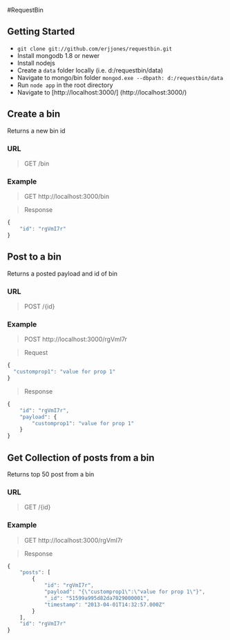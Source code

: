 #RequestBin

## Getting Started

* `git clone git://github.com/erjjones/requestbin.git`
* Install mongodb 1.8 or newer
* Install nodejs
* Create a `data` folder locally (i.e. d:/requestbin/data)
* Navigate to mongo/bin folder `mongod.exe --dbpath: d:/requestbin/data`
* Run `node app` in the root directory 
* Navigate to [http://localhost:3000/] (http://localhost:3000/)

## Create a bin

Returns a new bin id

### URL
> GET /bin

### Example

> GET http://localhost:3000/bin

> Response
```js
{
    "id": "rgVmI7r"
}
```

## Post to a bin

Returns a posted payload and id of bin

### URL
> POST /{id}

### Example

> POST http://localhost:3000/rgVmI7r

> Request

```js
{
  "customprop1": "value for prop 1"  
}
```

> Response
```js
{
    "id": "rgVmI7r",
    "payload": {
        "customprop1": "value for prop 1"
    }
}
```

## Get Collection of posts from a bin

Returns top 50 post from a bin 

### URL
> GET /{id}

### Example

> GET http://localhost:3000/rgVmI7r

> Response
```js
{
    "posts": [
        {
            "id": "rgVmI7r",
            "payload": "{\"customprop1\":\"value for prop 1\"}",
            "_id": "51599a995d82da7029000001",
            "timestamp": "2013-04-01T14:32:57.000Z"
        }
    ],
    "id": "rgVmI7r"
}
```
